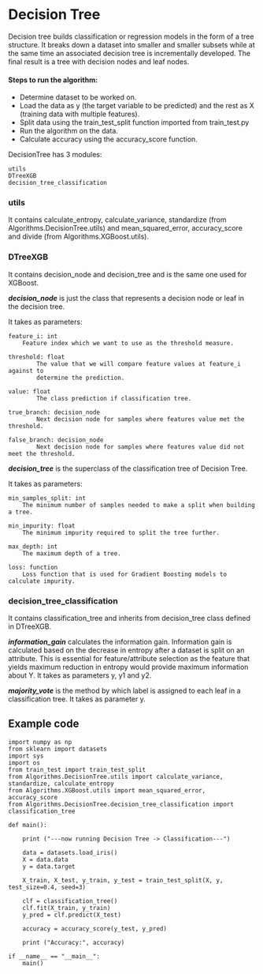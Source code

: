 # Decision Tree

Decision tree builds classification or regression models in the form of a tree structure. It breaks down a 
dataset into smaller and smaller subsets while at the same time an associated decision tree is incrementally 
developed. The final result is a tree with decision nodes and leaf nodes.


#### Steps to run the algorithm:

- Determine dataset to be worked on.
- Load the data as y (the target variable to be predicted) and the rest as X (training data with multiple features).
- Split data using the train_test_split function imported from train_test.py
- Run the algorithm on the data.
- Calculate accuracy using the accuracy_score function.


DecisionTree has 3 modules:
```
utils
DTreeXGB
decision_tree_classification
```


### utils

It contains calculate_entropy, calculate_variance, standardize (from Algorithms.DecisionTree.utils) and mean_squared_error, accuracy_score and divide (from Algorithms.XGBoost.utils).


### DTreeXGB

It contains decision_node and decision_tree and is the same one used for XGBoost.

***decision_node*** is just the class that represents a decision node or leaf in the decision tree.

It takes as parameters:
```
feature_i: int
    Feature index which we want to use as the threshold measure.
    
threshold: float
        The value that we will compare feature values at feature_i against to
        determine the prediction.
        
value: float
        The class prediction if classification tree.
        
true_branch: decision_node
        Next decision node for samples where features value met the threshold.
        
false_branch: decision_node
        Next decision node for samples where features value did not meet the threshold.
```
***decision_tree*** is the superclass of the classification tree of Decision Tree.

It takes as parameters:
```
min_samples_split: int
    The minimum number of samples needed to make a split when building a tree.
    
min_impurity: float
    The minimum impurity required to split the tree further.
    
max_depth: int
    The maximum depth of a tree.
    
loss: function
    Loss function that is used for Gradient Boosting models to calculate impurity.
```

### decision_tree_classification

It contains classification_tree and inherits from decision_tree class defined in DTreeXGB.

***information_gain*** calculates the information gain.
Information gain is calculated based on the decrease in entropy after a dataset is split on 
an attribute. This is essential for feature/attribute selection as the feature that yields maximum
reduction in entropy would provide maximum information about Y.
It takes as parameters y, y1 and y2.

***majority_vote*** is the method by which label is assigned to each leaf in a classification tree.
It takes as parameter y.

## Example code
```
import numpy as np
from sklearn import datasets
import sys
import os
from train_test import train_test_split
from Algorithms.DecisionTree.utils import calculate_variance, standardize, calculate_entropy
from Algorithms.XGBoost.utils import mean_squared_error, accuracy_score
from Algorithms.DecisionTree.decision_tree_classification import classification_tree

def main():

    print ("---now running Decision Tree -> Classification---")

    data = datasets.load_iris()
    X = data.data
    y = data.target

    X_train, X_test, y_train, y_test = train_test_split(X, y, test_size=0.4, seed=3)

    clf = classification_tree()
    clf.fit(X_train, y_train)
    y_pred = clf.predict(X_test)

    accuracy = accuracy_score(y_test, y_pred)

    print ("Accuracy:", accuracy)

if __name__ == "__main__":
    main()
```